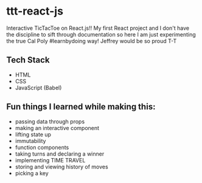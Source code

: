 # ttt-react-js
Interactive TicTacToe on React.js!! My first React project and I don't have the discipline to sift through documentation so here I am just experimenting the true Cal Poly #learnbydoing way! Jeffrey would be so proud T-T

## Tech Stack
- HTML
- CSS
- JavaScript (Babel)


## Fun things I learned while making this:
- passing data through props
- making an interactive component
- lifting state up
- immutability
- function components
- taking turns and declaring a winner
- implementing TIME TRAVEL
- storing and viewing history of moves
- picking a key
